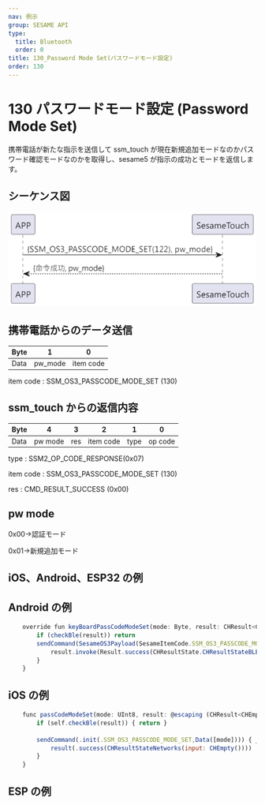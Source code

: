 ```yaml
---
nav: 例示
group: SESAME API
type:
  title: Bluetooth
  order: 0
title: 130_Password Mode Set(パスワードモード設定)
order: 130
---
```


# 130 パスワードモード設定 (Password Mode Set)

携帯電話が新たな指示を送信して ssm_touch が現在新規追加モードなのかパスワード確認モードなのかを取得し、sesame5 が指示の成功とモードを返信します。

## シーケンス図

<p align="left" >
  <img src="./src/pw_mode_set/pw_mode_set.png" alt="" title="">
</p>

## 携帯電話からのデータ送信

| Byte |    1    |     0     |
| ---- | :-----: | :-------: |
| Data | pw_mode | item code |

item code : SSM_OS3_PASSCODE_MODE_SET (130)

## ssm_touch からの返信内容

| Byte |    4    |  3  |     2     |  1   |    0    |
| ---- | :-----: | :-: | :-------: | :--: | :-----: |
| Data | pw mode | res | item code | type | op code |

type : SSM2_OP_CODE_RESPONSE(0x07)

item code : SSM_OS3_PASSCODE_MODE_SET (130)

res : CMD_RESULT_SUCCESS (0x00)

## pw mode

0x00->認証モード

0x01->新規追加モード

## iOS、Android、ESP32 の例
 ## Android の例

```jsx | pure
    override fun keyBoardPassCodeModeSet(mode: Byte, result: CHResult<CHEmpty>) {
        if (checkBle(result)) return
        sendCommand(SesameOS3Payload(SesameItemCode.SSM_OS3_PASSCODE_MODE_SET.value, byteArrayOf(mode))) { res ->
            result.invoke(Result.success(CHResultState.CHResultStateBLE(CHEmpty())))
        }
    }
```

## iOS の例

```jsx | pure
    func passCodeModeSet(mode: UInt8, result: @escaping (CHResult<CHEmpty>)) {
        if (self.checkBle(result)) { return }

        sendCommand(.init(.SSM_OS3_PASSCODE_MODE_SET,Data([mode]))) { _ in
            result(.success(CHResultStateNetworks(input: CHEmpty())))
        }
    }
```

## ESP の例

```jsx | pure

``` 
